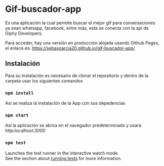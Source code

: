 # Gif-buscador-app

Es una aplicación la cual permite buscar el mejor gif para conversaciones ya sean whatsapp, facebook, entre más, esta se conecta con la api de Giphy Developers.

Para acceder, hay una versión en producción alojada usando Github Pages, el enlace es: https://sebasgarcia20.github.io/gif-buscador-app/

## Instalación

Para su instalación es necesario de clonar el repositorio y dentro de la carpeta usar los siguientes comandos

### `npm install`

Así se realiza la instalación de la App con sus depedencias
### `npm start`

Así la aplicación se abrira en el navegador predeterminado y usará  *http:localhost:3000*

### `npm test`

Launches the test runner in the interactive watch mode.\
See the section about [running tests](https://facebook.github.io/create-react-app/docs/running-tests) for more information.

